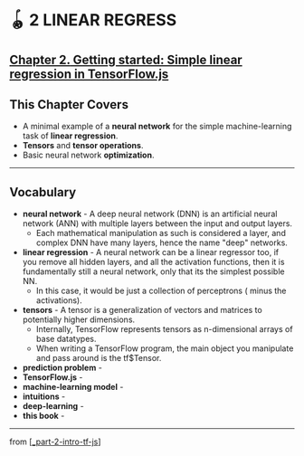 # 🪀 2 LINEAR REGRESS

## [**Chapter 2.** Getting started: Simple linear regression in TensorFlow.js](https://livebook.manning.com/book/deep-learning-with-javascript/chapter-2/)

## This Chapter Covers

- A minimal example of a **neural network** for the simple machine-learning task of **linear regression**.
- **Tensors** and **tensor operations**.
- Basic neural network **optimization**.

---

## **Vocabulary**

- **neural network** - A deep neural network (DNN) is an artificial neural network (ANN) with multiple layers between the input and output layers.
  - Each mathematical manipulation as such is considered a layer, and complex DNN have many layers, hence the name "deep" networks.
- **linear regression** - A neural network can be a linear regressor too, if you remove all hidden layers, and all the activation functions, then it is fundamentally still a neural network, only that its the simplest possible NN.
  - In this case, it would be just a collection of perceptrons ( minus the activations).
- **tensors** - A tensor is a generalization of vectors and matrices to potentially higher dimensions.
  - Internally, TensorFlow represents tensors as n-dimensional arrays of base datatypes.
  - When writing a TensorFlow program, the main object you manipulate and pass around is the tf$Tensor.
- **prediction problem** -
- **TensorFlow.js** -
- **machine-learning model** -
- **intuitions** -
- **deep-learning** -
- **this book** -

---

from [[_part-2-intro-tf-js]]

[//begin]: # "Autogenerated link references for markdown compatibility"
[_part-2-intro-tf-js]: ../_part-2-intro-tf-js.md "Part 2 Intro TS JS"
[//end]: # "Autogenerated link references"
